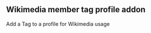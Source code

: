 Wikimedia member tag profile addon
------------------------------------

Add a Tag to a profile for Wikimedia usage
